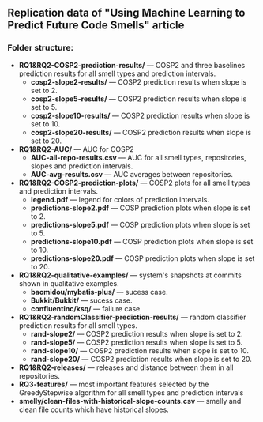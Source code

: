 ## Replication data of "Using Machine Learning to Predict Future Code Smells" article
###	Folder structure:
   * **RQ1&RQ2-COSP2-prediction-results/** — COSP2 and three baselines prediction results for all smell types and prediction intervals.
        * **cosp2-slope2-results/** — COSP2 prediction results when slope is set to 2.
        * **cosp2-slope5-results/** — COSP2 prediction results when slope is set to 5.
        * **cosp2-slope10-results/** — COSP2 prediction results when slope is set to 10.
        * **cosp2-slope20-results/** — COSP2 prediction results when slope is set to 20.
   * **RQ1&RQ2-AUC/** — AUC for COSP2
        * **AUC-all-repo-results.csv** — AUC for all smell types, repositories, slopes and prediction intervals.
        * **AUC-avg-results.csv** — AUC averages between repositories.
   * **RQ1&RQ2-COSP2-prediction-plots/** — COSP2 plots for all smell types and prediction intervals.
        * **legend.pdf** — legend for colors of prediction intervals.
        * **predictions-slope2.pdf** — COSP prediction plots when slope is set to 2.
        * **predictions-slope5.pdf** — COSP prediction plots when slope is set to 5.
        * **predictions-slope10.pdf** — COSP prediction plots when slope is set to 10.
        * **predictions-slope20.pdf** — COSP prediction plots when slope is set to 20.
   * **RQ1&RQ2-qualitative-examples/** — system's snapshots at commits shown in qualitative examples.
        * **baomidou/mybatis-plus/** — sucess case.
        * **Bukkit/Bukkit/** — sucess case.
        * **confluentinc/ksq/** — failure case.        
   * **RQ1&RQ2-randomClassifier-prediction-results/** — random classifier prediction results for all smell types.
        * **rand-slope2/** — COSP2 prediction results when slope is set to 2.
        * **rand-slope5/** — COSP2 prediction results when slope is set to 5.
        * **rand-slope10/** — COSP2 prediction results when slope is set to 10.
        * **rand-slope20/** — COSP2 prediction results when slope is set to 20.
   * **RQ1&RQ2-releases/** — releases and distance between them in all repositories.
   * **RQ3-features/** — most important features selected by the GreedyStepwise algorithm for all smell types and prediction intervals
   * **smelly/clean-files-with-historical-slope-counts.csv** — smelly and clean file counts which have historical slopes.

       


